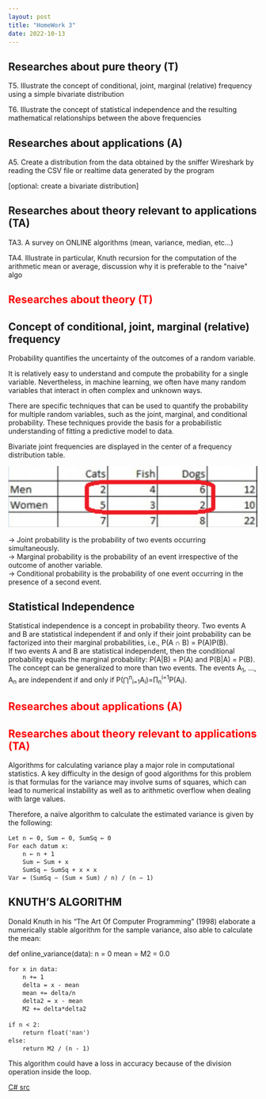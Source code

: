 ```yaml
---
layout: post
title: "HomeWork 3"
date: 2022-10-13
---
```


<style>
img {
width: auto;
height: auto;
}
</style>

## Researches about pure theory (T)

T5. Illustrate the concept of conditional, joint, marginal (relative) frequency using a simple bivariate distribution<br />

T6. Illustrate the concept of statistical independence and the resulting mathematical relationships between the above frequencies

## Researches about applications (A)

A5. Create a distribution from the data obtained by the sniffer Wireshark by reading the CSV file or realtime data generated by the program<br />

[optional: create a bivariate distribution]

## Researches about theory relevant to applications (TA)

TA3. A survey on ONLINE algorithms (mean, variance, median, etc...)<br />

TA4. Illustrate in particular, Knuth recursion for the computation of the arithmetic mean or average, discussion why it is preferable to the "naive" algo



## <span style="color:red">Researches about theory (T)</span>


##  Concept of conditional, joint, marginal (relative) frequency 
Probability quantifies the uncertainty of the outcomes of a random variable.

It is relatively easy to understand and compute the probability for a single variable. Nevertheless, in machine learning, we often have many random variables that interact in often complex and unknown ways.

There are specific techniques that can be used to quantify the probability for multiple random variables, such as the joint, marginal, and conditional probability. These techniques provide the basis for a probabilistic understanding of fitting a predictive model to data.

Bivariate joint frequencies are displayed in the center of a frequency distribution table.<br/> 

![temperatureClass](/assets/HomeWork3/bivariateDistribution.PNG)


  →  Joint probability is the probability of two events occurring simultaneously.<br />
  →  Marginal probability is the probability of an event irrespective of the outcome of another variable.<br />
  →  Conditional probability is the probability of one event occurring in the presence of a second event.
<br />


##  Statistical Independence

Statistical independence is a concept in probability theory. Two events A and B are statistical independent if and only if their joint probability can be factorized into their marginal probabilities, i.e., P(A ∩  B) = P(A)P(B). <br/>
If two events A and B are statistical independent, then the conditional probability equals the marginal probability: P(A|B) = P(A) and P(B|A) = P(B). The concept can be generalized to more than two events. The events A<sub>1</sub>, …, A<sub>n</sub> are independent if and only if P(⋂<sup>n</sup><sub>i=1</sub>A<sub>i</sub>)=∏<sub>n</sub><sup>i=1</sup>P(A<sub>i</sub>).

## <span style="color:red"> Researches about applications (A)</span>


## <span style="color:red"> Researches about theory relevant to applications (TA)</span>

Algorithms for calculating variance play a major role in computational statistics. A key difficulty in the design of good algorithms for this problem is that formulas for the variance may involve sums of squares, which can lead to numerical instability as well as to arithmetic overflow when dealing with large values. <br/>

Therefore, a naïve algorithm to calculate the estimated variance is given by the following:

    Let n ← 0, Sum ← 0, SumSq ← 0
    For each datum x:
        n ← n + 1
        Sum ← Sum + x
        SumSq ← SumSq + x × x
    Var = (SumSq − (Sum × Sum) / n) / (n − 1)


## KNUTH’S ALGORITHM

Donald Knuth in his “The Art Of Computer Programming” (1998) elaborate a numerically stable algorithm for the sample variance, also able to calculate the mean:

def online_variance(data):
    n = 0
    mean = M2 = 0.0

    for x in data:
        n += 1
        delta = x - mean
        mean += delta/n
        delta2 = x - mean
        M2 += delta*delta2

    if n < 2:
        return float('nan')
    else:
        return M2 / (n - 1)

This algorithm could have a loss in accuracy because of the division operation inside the loop.


[C# src](https://github.com/user0x1234/user0x1234.github.io/tree/main/src/HomeWork3/)
